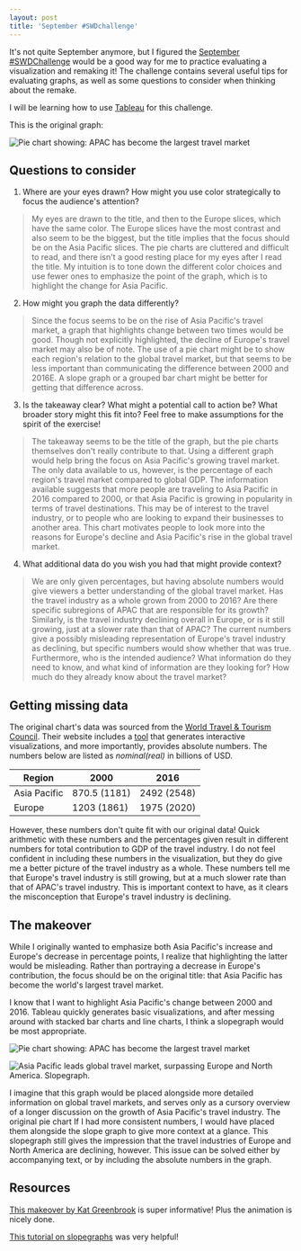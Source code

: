 ```yaml
---
layout: post
title: 'September #SWDchallenge'
---
```

It's not quite September anymore, but I figured the [September #SWDChallenge](http://www.storytellingwithdata.com/blog/2018/8/24/swdchallenge-how-would-you-makeover-this-graph) would be a good way for me to practice evaluating a visualization and remaking it! The challenge contains several useful tips for evaluating graphs, as well as some questions to consider when thinking about the remake.

I will be learning how to use [Tableau](https://www.tableau.com/) for this challenge.

This is the original graph:

![Pie chart showing: APAC has become the largest travel market]({{site.baseurl}}/assets/september-swd/graph-before.png)

## Questions to consider
1. Where are your eyes drawn? How might you use color strategically to focus the audience's attention?
>My eyes are drawn to the title, and then to the Europe slices, which have the same color. The Europe slices have the most contrast and also seem to be the biggest, but the title implies that the focus should be on the Asia Pacific slices. The pie charts are cluttered and difficult to read, and there isn't a good resting place for my eyes after I read the title. My intuition is to tone down the different color choices and use fewer ones to emphasize the point of the graph, which is to highlight the change for Asia Pacific.

2. How might you graph the data differently?
> Since the focus seems to be on the rise of Asia Pacific's travel market, a graph that highlights change between two times would be good. Though not explicitly highlighted, the decline of Europe's travel market may also be of note. The use of a pie chart might be to show each region's relation to the global travel market, but that seems to be less important than communicating the difference between 2000 and 2016E. A slope graph or a grouped bar chart might be better for getting that difference across.

3. Is the takeaway clear? What might a potential call to action be? What broader story might this fit into? Feel free to make assumptions for the spirit of the exercise!
> The takeaway seems to be the title of the graph, but the pie charts themselves don't really contribute to that. Using a different graph would help bring the focus on Asia Pacific's growing travel market. The only data available to us, however, is the percentage of each region's travel market compared to global GDP. The information available suggests that more people are traveling to Asia Pacific in 2016 compared to 2000, or that Asia Pacific is growing in popularity in terms of travel destinations. This may be of interest to the travel industry, or to people who are looking to expand their businesses to another area. This chart motivates people to look more into the reasons for Europe's decline and Asia Pacific's rise in the global travel market.

4. What additional data do you wish you had that might provide context?
> We are only given percentages, but having absolute numbers would give viewers a better understanding of the global travel market. Has the travel industry as a whole grown from 2000 to 2016? Are there specific subregions of APAC that are responsible for its growth? Similarly, is the travel industry declining overall in Europe, or is it still growing, just at a slower rate than that of APAC? The current numbers give a possibly misleading representation of Europe's travel industry as declining, but specific numbers would show whether that was true.
> Furthermore, who is the intended audience? What information do they need to know, and what kind of information are they looking for? How much do they already know about the travel market?

## Getting missing data
The original chart's data was sourced from the [World Travel & Tourism Council](https://www.wttc.org). Their website includes a [tool](https://tool.wttc.org/) that generates interactive visualizations, and more importantly, provides absolute numbers. The numbers below are listed as _nominal(real)_ in billions of USD.

| Region       	| 2000         	| 2016        	|
|--------------	|--------------	|-------------	|
| Asia Pacific 	| 870.5 (1181) 	| 2492 (2548) 	|
| Europe       	| 1203 (1861)  	| 1975 (2020) 	|


However, these numbers don't quite fit with our original data! Quick arithmetic with these numbers and the percentages given result in different numbers for total contribution to GDP of the travel industry. I do not feel confident in including these numbers in the visualization, but they do give me a better picture of the travel industry as a whole. These numbers tell me that Europe's travel industry is still growing, but at a much slower rate than that of APAC's travel industry. This is important context to have, as it clears the misconception that Europe's travel industry is declining.

## The makeover
While I originally wanted to emphasize both Asia Pacific's increase and Europe's decrease in percentage points, I realize that highlighting the latter would be misleading. Rather than portraying a decrease in Europe's contribution, the focus should be on the original title: that Asia Pacific has become the world's largest travel market.

I know that I want to highlight Asia Pacific's change between 2000 and 2016. Tableau quickly generates basic visualizations, and after messing around with stacked bar charts and line charts, I think a slopegraph would be most appropriate.

![Pie chart showing: APAC has become the largest travel market]({{site.baseurl}}/assets/september-swd/graph-before.png)

![Asia Pacific leads global travel market, surpassing Europe and North America. Slopegraph. ]({{site.baseurl}}/assets/september-swd/graph-after.png)

I imagine that this graph would be placed alongside more detailed information on global travel markets, and serves only as a cursory overview of a longer discussion on the growth of Asia Pacific's travel industry. The original pie chart If I had more consistent numbers, I would have placed them alongside the slope graph to give more context at a glance. This slopegraph still gives the impression that the travel industries of Europe and North America are declining, however. This issue can be solved either by accompanying text, or by including the absolute numbers in the graph.

## Resources
[This makeover by Kat Greenbrook](https://www.linkedin.com/pulse/tell-me-data-story-kat-greenbrook/) is super informative! Plus the animation is nicely done.

[This tutorial on slopegraphs](http://www.vizwiz.com/2015/01/slopegraphs.html) was very helpful!